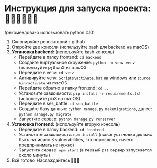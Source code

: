 # Инструкция для запуска проекта: 👨‍🦯👨‍🦯👨‍🦯
(рекомендовано использовать python 3.10)

1. Склонируйте репозиторий с github
2. Откройте две консоли (используйте bash для backend на macOS)
3. **Установка backend:** (используйте bash консоль) 
    - Перейдите в папку frontend: `cd backend`
    - Создайте виртуальное окружение: `python -m venv venv` (используйте python3 на macOS)
    - Перейдите в venv: `cd venv`
    - Активируйте venv: `Scripts\activate.bat` на windows или `source bin/activate` на macOS
    - Перейдите обратно в папку frontend: `cd ..`
    - Установите зависимости: `pip install -r requirements.txt` (используйте pip3 на macOS)
    - Перейдите в sea_battle: `cd sea_battle`
    - Создайте базу данных: `python manage.py makemigrations`, далее: `python manage.py migrate`
    - Запустите сервер: `python manage.py runserver`
4. **Установка frontend:** (используйте вторую консоль)
    - Перейдите в папку backend: `cd frontend`
    - Установите зависимости: `npm install` (полсе установки должно быть написано 8 vulnerabilities, это нормально, ничего предпринимать не нужно)
    - Запустите сервер: `npm start` (в первый раз сервер запускается около минуты)
5. Всё готово! Наслаждайтесь 🤤🤤🤤

